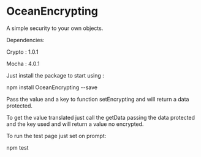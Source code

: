 # OceanEncrypting
A simple security to your own objects.

Dependencies:

Crypto : 1.0.1

Mocha : 4.0.1

Just install the package to start using :

npm install OceanEncrypting --save

Pass the value and a key to function setEncrypting and will return a data protected.

To get the value translated just call the getData passing the data protected and the key used and will return a value no encrypted.

To run the test page just set on prompt:

npm test

